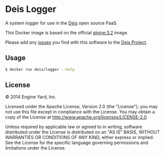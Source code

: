 # Deis Logger

A system logger for use in the [Deis](http://deis.io) open source PaaS.

This Docker image is based on the official
[alpine:3.2](https://registry.hub.docker.com/_/alpine/) image.

Please add any [issues](https://github.com/deisthree/deis/issues) you find with this software to
the [Deis Project](https://github.com/deisthree/deis).

## Usage

```bash
$ docker run deis/logger --help
```

## License

© 2014 Engine Yard, Inc.

Licensed under the Apache License, Version 2.0 (the "License"); you may
not use this file except in compliance with the License. You may obtain
a copy of the License at <http://www.apache.org/licenses/LICENSE-2.0>

Unless required by applicable law or agreed to in writing, software
distributed under the License is distributed on an "AS IS" BASIS,
WITHOUT WARRANTIES OR CONDITIONS OF ANY KIND, either express or implied.
See the License for the specific language governing permissions and
limitations under the License.
